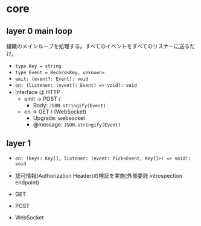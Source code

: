 # core

## layer 0 main loop

組織のメインループを処理する。すべてのイベントをすべてのリスナーに送るだけ。

- `type Key = string`
- `type Event = Record<Key, unknown>`
- `emit: (event?: Event): void`
- `on: (listener: (event?: Event) => void): void`
- Interface は HTTP
  - emit -> POST /
    - Body: `JSON.stringify(Event)`
  - on -> GET / (WebSocket)
    - Upgrade: websocket
    - @message: `JSON.stringify(Event)`

## layer 1

- `on: (keys: Key[], listener: (event: Pick<Event, Key[]>) => void): void`

- 認可情報(Authorization Header)の検証を実施(外部委託 introspection endpoint)
- GET
- POST
- WebSocket
